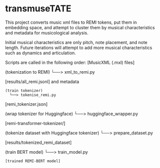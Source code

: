 # transmuseTATE

This project converts music xml files to REMI tokens, put them in embedding space, and attempt to cluster them by musical characteristics and metadata for musicological analysis.

Initial musical characteristics are only pitch, note placement, and note length. Future iterations will attempt to add more musical characteristics such as dynamics and articulation.

Scripts are called in the following order:
[MusicXML (.mxl) files]

   (tokenization to REMI)
      └──> xml_to_remi.py

[results/all_remi.jsonl] and metadata

    (train tokenizer)
      └──> tokenise_remi.py

 [remi_tokenizer.json]

 (wrap tokenizer for Huggingface)
      └──> huggingface_wrapper.py
 
 [remi-transformer-tokenizer/]
  
 (tokenize dataset with Huggingface tokenizer)
      └──> prepare_dataset.py

[results/tokenized_remi_dataset]

 (train BERT model)
      └──> train_model.py

    [trained REMI-BERT model]
